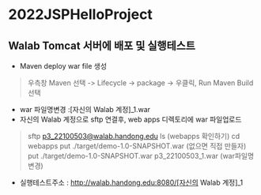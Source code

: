 # 2022JSPHelloProject

## Walab Tomcat 서버에 배포 및 실행테스트

- Maven deploy war file 생성
> 우측창 Maven 선택 -> Lifecycle -> package -> 우클릭, Run Maven Build 선택

- war 파일명변경 :[자신의 Walab 계정]_1.war
- 자신의 Walab 계정으로 sftp 연결후, web apps 디렉토리에 war 파일업로드
> sftp p3_22100503@walab.handong.edu
> ls (webapps 확인하기)
> cd webapps
> put ./target/demo-1.0-SNAPSHOT.war (없으면 직접 만들자) 
> put ./target/demo-1.0-SNAPSHOT.war p3_22100503_1.war (war파일명 변경) 

- 실행테스트주소 : http://walab.handong.edu:8080/[자신의 Walab 계정]_1
